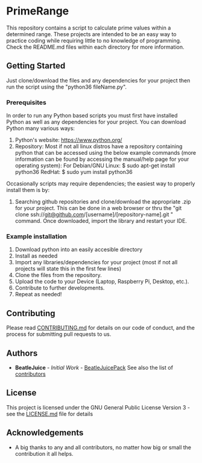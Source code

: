  # PrimeRange

This repository contains a script to calculate prime values within a determined range.
These projects are intended to be an easy way to practice coding while requiring little to no knowledge of programming.
Check the README.md files within each directory for more information.

## Getting Started

Just clone/download the files and any dependencies for your project then run the script using the "python36 fileName.py".

### Prerequisites

In order to run any Python based scripts you must first have installed Python as well as any dependencies for your project.
You can download Python many various ways:
1. Python's website: https://www.python.org/
2. Repository: Most if not all linux distros have a repository containing python that can be accessed using the below
example commands (more information can be found by accessing the manual/help page for your operating system):
For Debian/GNU Linux: $ sudo apt-get install python36
RedHat: $ sudo yum install python36

Occasionally scripts may require dependencies; the easiest way to properly install them is by:
1. Searching github repositories and clone/download the appropriate .zip for your project.  This can be done in a web browser
or thru the "git clone ssh://git@github.com/[username]/[repository-name].git	" command.  Once downloaded, import the library
and restart your IDE.

### Example installation

1. Download python into an easily accesible directory
2. Install as needed
3. Import any libraries/dependencies for your project (most if not all projects will state this in the first few lines)
4. Clone the files from the repository.
5. Upload the code to your Device (Laptop, Raspberry Pi, Desktop, etc.).
6. Contribute to further developments.
7. Repeat as needed!

## Contributing

Please read [CONTRIBUTING.md](https://gist.github.com/BeatleJuicePack/47204bcc706e0e0c9e11d80e267f3d29) for details on our
code of conduct, and the process for submitting pull requests to us.

## Authors

* **BeatleJuice** - *Initial Work* - [BeatleJuicePack](https://github.com/BeatleJuicePack)
See also the list of [contributors](https://github.com/BeatleJuicePack/Arduino-Projects/contributors)

## License

This project is licensed under the GNU General Public License Version 3 - see the [LICENSE.md](LICENSE.md) file for details

## Acknowledgements

* A big thanks to any and all contributors, no matter how big or small the contribution it all helps.
